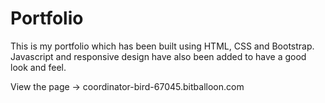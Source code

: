 # Portfolio

This is my portfolio which has been built using HTML, CSS and Bootstrap.
Javascript and responsive design have also been added to have a good look and feel.

View the page -> 
coordinator-bird-67045.bitballoon.com
